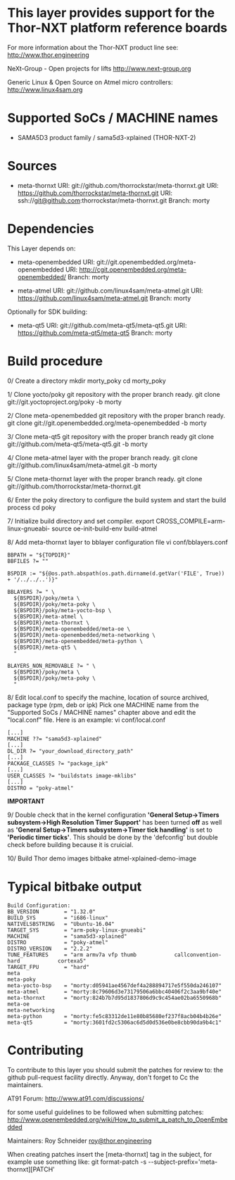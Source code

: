 This layer provides support for the Thor-NXT platform reference boards
======================================================================

For more information about the Thor-NXT product line see:
http://www.thor.engineering

NeXt-Group - Open projects for lifts
http://www.next-group.org

Generic Linux & Open Source on Atmel micro controllers:
http://www.linux4sam.org


Supported SoCs / MACHINE names
==============================
- SAMA5D3 product family / sama5d3-xplained (THOR-NXT-2)


Sources
=======
- meta-thornxt
URI: git://github.com/thorrockstar/meta-thornxt.git
URI: https://github.com/thorrockstar/meta-thornxt.git
URI: ssh://git@github.com:thorrockstar/meta-thornxt.git
Branch: morty


Dependencies
============
This Layer depends on:

- meta-openembedded
URI: git://git.openembedded.org/meta-openembedded
URI: http://cgit.openembedded.org/meta-openembedded/
Branch: morty

- meta-atmel
URI: git://github.com/linux4sam/meta-atmel.git
URI: https://github.com/linux4sam/meta-atmel.git
Branch: morty

Optionally for SDK building:

- meta-qt5
URI: git://github.com/meta-qt5/meta-qt5.git
URI: https://github.com/meta-qt5/meta-qt5
Branch: morty


Build procedure
===============

0/ Create a directory
  mkdir morty_poky
  cd morty_poky

1/ Clone yocto/poky git repository with the proper branch ready.
  git clone git://git.yoctoproject.org/poky -b morty

2/ Clone meta-openembedded git repository with the proper branch ready.
  git clone git://git.openembedded.org/meta-openembedded -b morty

3/ Clone meta-qt5 git repository with the proper branch ready
  git clone git://github.com/meta-qt5/meta-qt5.git -b morty

4/ Clone meta-atmel layer with the proper branch ready.
  git clone git://github.com/linux4sam/meta-atmel.git -b morty

5/ Clone meta-thornxt layer with the proper branch ready.
  git clone git://github.com/thorrockstar/meta-thornxt.git

6/ Enter the poky directory to configure the build system and start the build process
  cd poky

7/ Initialize build directory and set compiler.
  export CROSS_COMPILE=arm-linux-gnueabi-
  source oe-init-build-env build-atmel

8/ Add meta-thornxt layer to bblayer configuration file
  vi conf/bblayers.conf

    BBPATH = "${TOPDIR}"
    BBFILES ?= ""

    BSPDIR := "${@os.path.abspath(os.path.dirname(d.getVar('FILE', True)) + '/../../..')}"

    BBLAYERS ?= " \
      ${BSPDIR}/poky/meta \
      ${BSPDIR}/poky/meta-poky \
      ${BSPDIR}/poky/meta-yocto-bsp \
      ${BSPDIR}/meta-atmel \
      ${BSPDIR}/meta-thornxt \
      ${BSPDIR}/meta-openembedded/meta-oe \
      ${BSPDIR}/meta-openembedded/meta-networking \
      ${BSPDIR}/meta-openembedded/meta-python \
      ${BSPDIR}/meta-qt5 \
      "

    BLAYERS_NON_REMOVABLE ?= " \
      ${BSPDIR}/poky/meta \
      ${BSPDIR}/poky/meta-poky \
      "

8/ Edit local.conf to specify the machine, location of source archived, package type (rpm, deb or ipk)
Pick one MACHINE name from the "Supported SoCs / MACHINE names" chapter above
and edit the "local.conf" file. Here is an example:
  vi conf/local.conf

    [...]
    MACHINE ??= "sama5d3-xplained"
    [...]
    DL_DIR ?= "your_download_directory_path"
    [...]
    PACKAGE_CLASSES ?= "package_ipk"
    [...]
    USER_CLASSES ?= "buildstats image-mklibs"
	[...]
    DISTRO = "poky-atmel"

**IMPORTANT**

9/ Double check that in the kernel configuration **'General Setup->Timers subsystem->High Resolution Timer Support'**
has been turned **off** as well as **'General Setup->Timers subsystem->Timer tick handling'** is set to **'Periodic timer ticks'**.
This should be done by the 'defconfig' but double check before building because it is cruicial.

10/ Build Thor demo images
  bitbake atmel-xplained-demo-image

Typical bitbake output
======================
    Build Configuration:
    BB_VERSION        = "1.32.0"
    BUILD_SYS         = "i686-linux"
    NATIVELSBSTRING   = "Ubuntu-16.04"
    TARGET_SYS        = "arm-poky-linux-gnueabi"
    MACHINE           = "sama5d3-xplained"
    DISTRO            = "poky-atmel"
    DISTRO_VERSION    = "2.2.2"
    TUNE_FEATURES     = "arm armv7a vfp thumb            callconvention-hard            cortexa5"
    TARGET_FPU        = "hard"
    meta              
    meta-poky         
    meta-yocto-bsp    = "morty:d05941ae4567def4a288894717e5f550da246107"
    meta-atmel        = "morty:8c79606d3e73179506a6bbc40406f2c3aa9bf40e"
    meta-thornxt      = "morty:824b7b7d95d1837806d9c9c454ae02ba6550968b"
    meta-oe           
    meta-networking   
    meta-python       = "morty:fe5c83312de11e80b85680ef237f8acb04b4b26e"
    meta-qt5          = "morty:3601fd2c5306ac6d5d0d536e0be8cbb90da9b4c1"

Contributing
============
To contribute to this layer you should submit the patches for review to:
the github pull-request facility directly. Anyway, don't forget to
Cc the maintainers.

AT91 Forum:
http://www.at91.com/discussions/

for some useful guidelines to be followed when submitting patches:
http://www.openembedded.org/wiki/How_to_submit_a_patch_to_OpenEmbedded

Maintainers:
Roy Schneider <roy@thor.engineering>

When creating patches insert the [meta-thornxt] tag in the subject, for example
use something like:
git format-patch -s --subject-prefix='meta-thornxt][PATCH' <origin>
